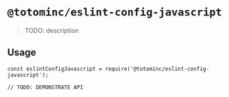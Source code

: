 # `@totominc/eslint-config-javascript`

> TODO: description

## Usage

```
const eslintConfigJavascript = require('@totominc/eslint-config-javascript');

// TODO: DEMONSTRATE API
```
